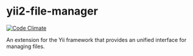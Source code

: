 yii2-file-manager
=================

[![Code Climate](https://codeclimate.com/github/nordsoftware/yii2-file-manager/badges/gpa.svg)](https://codeclimate.com/github/nordsoftware/yii2-file-manager)

An extension for the Yii framework that provides an unified interface for managing files.
